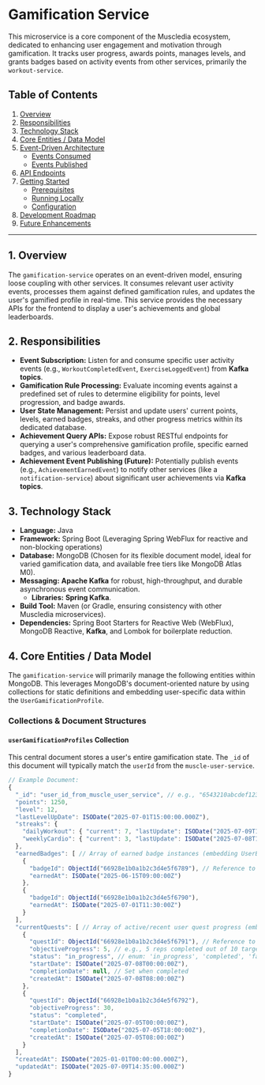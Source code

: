 # Gamification Service

This microservice is a core component of the Muscledia ecosystem, dedicated to enhancing user engagement and motivation through gamification. It tracks user progress, awards points, manages levels, and grants badges based on activity events from other services, primarily the `workout-service`.

## Table of Contents

1.  [Overview](#1-overview)
2.  [Responsibilities](#2-responsibilities)
3.  [Technology Stack](#3-technology-stack)
4.  [Core Entities / Data Model](#4-core-entities--data-model)
5.  [Event-Driven Architecture](#5-event-driven-architecture)
    * [Events Consumed](#events-consumed)
    * [Events Published](#events-published-future-consideration)
6.  [API Endpoints](#6-api-endpoints)
7.  [Getting Started](#7-getting-started)
    * [Prerequisites](#prerequisites)
    * [Running Locally](#running-locally)
    * [Configuration](#configuration)
8.  [Development Roadmap](#8-development-roadmap)
9.  [Future Enhancements](#9-future-enhancements)

---

## 1. Overview

The `gamification-service` operates on an event-driven model, ensuring loose coupling with other services. It consumes relevant user activity events, processes them against defined gamification rules, and updates the user's gamified profile in real-time. This service provides the necessary APIs for the frontend to display a user's achievements and global leaderboards.

## 2. Responsibilities

* **Event Subscription:** Listen for and consume specific user activity events (e.g., `WorkoutCompletedEvent`, `ExerciseLoggedEvent`) from **Kafka topics**.
* **Gamification Rule Processing:** Evaluate incoming events against a predefined set of rules to determine eligibility for points, level progression, and badge awards.
* **User State Management:** Persist and update users' current points, levels, earned badges, streaks, and other progress metrics within its dedicated database.
* **Achievement Query APIs:** Expose robust RESTful endpoints for querying a user's comprehensive gamification profile, specific earned badges, and various leaderboard data.
* **Achievement Event Publishing (Future):** Potentially publish events (e.g., `AchievementEarnedEvent`) to notify other services (like a `notification-service`) about significant user achievements via **Kafka topics**.

## 3. Technology Stack

* **Language:** Java
* **Framework:** Spring Boot (Leveraging Spring WebFlux for reactive and non-blocking operations)
* **Database:** MongoDB (Chosen for its flexible document model, ideal for varied gamification data, and available free tiers like MongoDB Atlas M0).
* **Messaging:** **Apache Kafka** for robust, high-throughput, and durable asynchronous event communication.
    * **Libraries:** **Spring Kafka**.
* **Build Tool:** Maven (or Gradle, ensuring consistency with other Muscledia microservices).
* **Dependencies:** Spring Boot Starters for Reactive Web (WebFlux), MongoDB Reactive, **Kafka**, and Lombok for boilerplate reduction.

## 4. Core Entities / Data Model

The `gamification-service` will primarily manage the following entities within MongoDB. This leverages MongoDB's document-oriented nature by using collections for static definitions and embedding user-specific data within the `UserGamificationProfile`.

### Collections & Document Structures

#### `userGamificationProfiles` Collection

This central document stores a user's entire gamification state. The `_id` of this document will typically match the `userId` from the `muscle-user-service`.

```javascript
// Example Document:
{
  "_id": "user_id_from_muscle_user_service", // e.g., "6543210abcdef1234567890"
  "points": 1250,
  "level": 12,
  "lastLevelUpDate": ISODate("2025-07-01T15:00:00.000Z"),
  "streaks": {
    "dailyWorkout": { "current": 7, "lastUpdate": ISODate("2025-07-09T12:00:00Z") },
    "weeklyCardio": { "current": 3, "lastUpdate": ISODate("2025-07-08T10:00:00Z") }
  },
  "earnedBadges": [ // Array of earned badge instances (embedding UserBadge)
    {
      "badgeId": ObjectId("66928e1b0a1b2c3d4e5f6789"), // Reference to a Badge definition
      "earnedAt": ISODate("2025-06-15T09:00:00Z")
    },
    {
      "badgeId": ObjectId("66928e1b0a1b2c3d4e5f6790"),
      "earnedAt": ISODate("2025-07-01T11:30:00Z")
    }
  ],
  "currentQuests": [ // Array of active/recent user quest progress (embedding UserQuest data)
    {
      "questId": ObjectId("66928e1b0a1b2c3d4e5f6791"), // Reference to a Quest definition
      "objectiveProgress": 5, // e.g., 5 reps completed out of 10 target
      "status": "in_progress", // enum: 'in_progress', 'completed', 'failed'
      "startDate": ISODate("2025-07-08T00:00:00Z"),
      "completionDate": null, // Set when completed
      "createdAt": ISODate("2025-07-08T08:00:00Z")
    },
    {
      "questId": ObjectId("66928e1b0a1b2c3d4e5f6792"),
      "objectiveProgress": 30,
      "status": "completed",
      "startDate": ISODate("2025-07-05T00:00:00Z"),
      "completionDate": ISODate("2025-07-05T18:00:00Z"),
      "createdAt": ISODate("2025-07-05T08:00:00Z")
    }
  ],
  "createdAt": ISODate("2025-01-01T00:00:00.000Z"),
  "updatedAt": ISODate("2025-07-09T14:35:00.000Z")
}
